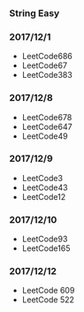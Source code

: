 ### String Easy

### 2017/12/1

* LeetCode686
* LeetCode67
* LeetCode383
### 2017/12/8
* LeetCode678
* LeetCode647
* LeetCode49
### 2017/12/9
* LeetCode3
* LeetCode43
* LeetCode12
### 2017/12/10
* LeetCode93
* LeetCode165
### 2017/12/12
* LeetCode 609
* LeetCode 522